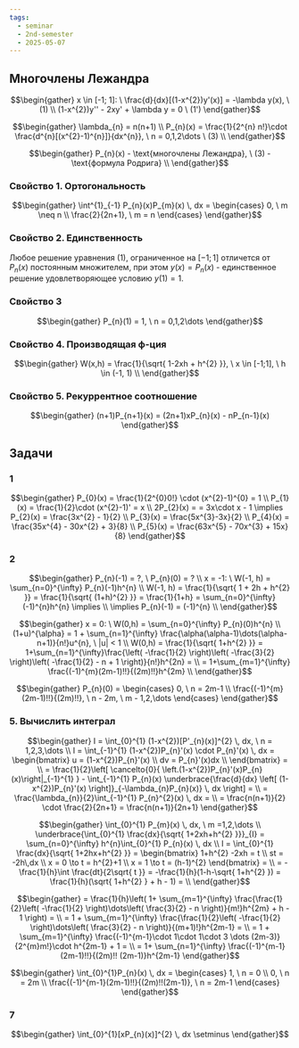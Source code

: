 ```yaml
---
tags:
  - seminar
  - 2nd-semester
  - 2025-05-07
---
```


## Многочлены Лежандра

$$\begin{gather}
x \in [-1; 1]: \ \frac{d}{dx}[(1-x^{2})y'(x)] = -\lambda y(x), \ (1) \\
(1-x^{2})y'' - 2xy' + \lambda y = 0 \ (1')
\end{gather}$$

$$\begin{gather}
\lambda_{n} = n(n+1) \\
P_{n}(x) = \frac{1}{2^{n} n!}\cdot \frac{d^{n}[(x^{2}-1)^{n}]}{dx^{n}}, \ n = 0,1,2\dots \ (3) \\
\end{gather}$$

$$\begin{gather}
P_{n}(x) - \text{многочлены Лежандра}, \ (3) - \text{формула Родрига} \\
\end{gather}$$

### Свойство 1. Ортогональность

$$\begin{gather}
\int^{1}_{-1} P_{n}(x)P_{m}(x) \, dx = \begin{cases}
0, \ m \neq n \\
\frac{2}{2n+1}, \ m = n
\end{cases}
\end{gather}$$

### Свойство 2. Единственность

Любое решение уравнения (1), ограниченное на $[-1;1]$ отличется от $P_{n}(x)$ постоянным множителем, при этом $y(x) = P_{n}(x)$ - единственное решение удовлетворяющее условию $y(1) = 1$.

### Свойство 3

$$\begin{gather}
P_{n}(1) = 1, \ n = 0,1,2\dots
\end{gather}$$

### Свойство 4. Производящая ф-ция

$$\begin{gather}
W(x,h) = \frac{1}{\sqrt{ 1-2xh + h^{2} }}, \ x \in [-1;1], \ h \in (-1, 1) \\
\end{gather}$$

### Свойство 5. Рекуррентное соотношение

$$\begin{gather}
(n+1)P_{n+1}(x) = (2n+1)xP_{n}(x) - nP_{n-1}(x)
\end{gather}$$

## Задачи

### 1

$$\begin{gather}
P_{0}(x) = \frac{1}{2^{0}0!} \cdot (x^{2}-1)^{0} = 1 \\
P_{1}(x) = \frac{1}{2}\cdot (x^{2}-1)' = x \\
2P_{2}(x) = = 3x\cdot x - 1 \implies P_{2}(x) = \frac{3x^{2} - 1}{2} \\
P_{3}(x) = \frac{5x^{3}-3x}{2} \\
P_{4}(x) = \frac{35x^{4} - 30x^{2} + 3}{8} \\
P_{5}(x) = \frac{63x^{5} - 70x^{3} + 15x}{8}
\end{gather}$$

### 2

$$\begin{gather}
P_{n}(-1) = ?, \ P_{n}(0) = ? \\
x = -1: \ W(-1, h) = \sum_{n=0}^{\infty} P_{n}(-1)h^{n} \\
W(-1, h) = \frac{1}{\sqrt{ 1 + 2h + h^{2} }} = \frac{1}{\sqrt{ (1+h)^{2} }} = \frac{1}{1+h} = \sum_{n=0}^{\infty} (-1)^{n}h^{n} \implies \\
\implies P_{n}(-1) = (-1)^{n} \\
\end{gather}$$ 

$$\begin{gather}
x = 0: \ W(0,h) = \sum_{n=0}^{\infty} P_{n}(0)h^{n} \\
(1+u)^{\alpha} = 1 + \sum_{n=1}^{\infty} \frac{\alpha(\alpha-1)\dots(\alpha-n+1)}{n!}u^{n}, \ |u| < 1 \\
W(0,h) = \frac{1}{\sqrt{ 1+h^{2} }} = 1+\sum_{n=1}^{\infty}\frac{\left( -\frac{1}{2} \right)\left( -\frac{3}{2} \right)\left( -\frac{1}{2} - n + 1 \right)}{n!}h^{2n} = \\
= 1+\sum_{m=1}^{\infty} \frac{(-1)^{m}(2m-1)!!}{(2m)!!}h^{2m} \\
\end{gather}$$

$$\begin{gather}
P_{n}(0) = \begin{cases}
0, \ n = 2m-1 \\
\frac{(-1)^{m}(2m-1)!!}{(2m)!!}, \ n - 2m, \ m - 1,2,\dots
\end{cases}
\end{gather}$$

### 5. Вычислить интеграл

$$\begin{gather}
I = \int_{0}^{1} (1-x^{2})[P'_{n}(x)]^{2} \, dx, \ n = 1,2,3,\dots \\
I = \int_{-1}^{1} (1-x^{2})P_{n}'(x) \cdot P_{n}'(x)  \, dx = \begin{bmatrix}
u = (1-x^{2})P_{n}'(x) \\
dv = P_{n}'(x)dx \\
\end{bmatrix} = \\
= \frac{1}{2}\left[ \cancelto{0}{ \left.(1-x^{2})P_{n}'(x)P_{n}(x)\right|_{-1}^{1} } - \int_{-1}^{1} P_{n}(x) \underbrace{\frac{d}{dx} \left[ (1-x^{2})P_{n}'(x) \right]}_{-\lambda_{n}P_{n}(x)} \, dx  \right]  = \\
= \frac{\lambda_{n}}{2}\int_{-1}^{1} P_{n}^{2}(x) \, dx = \\
= \frac{n(n+1)}{2} \cdot \frac{2}{2n+1} = \frac{n(n+1)}{2n+1}
\end{gather}$$

$$\begin{gather}
\int_{0}^{1} P_{m}(x) \, dx, \ m =1,2,\dots \\
\underbrace{\int_{0}^{1} \frac{dx}{\sqrt{ 1+2xh+h^{2} }}}_{I} = \sum_{n=0}^{\infty} h^{n}\int_{0}^{1} P_{n}(x) \, dx \\
I = \int_{0}^{1} \frac{dx}{\sqrt{ 1+2hx+h^{2} }} = \begin{bmatrix}
1+h^{2} -2xh = t \\
st = -2h\,dx \\
x = 0 \to t = h^{2}+1 \\
x = 1 \to t = (h-1)^{2}
\end{bmatrix} = \\
= -\frac{1}{h}\int \frac{dt}{2\sqrt{ t }}  = -\frac{1}{h}(1-h-\sqrt{ 1+h^{2} }) = \frac{1}{h}(\sqrt{ 1+h^{2} } + h - 1) = \\
\end{gather}$$

$$\begin{gather}
= \frac{1}{h}\left( 1+ \sum_{m=1}^{\infty} \frac{\frac{1}{2}\left( -\frac{1}{2} \right)\dots\left( \frac{3}{2} - n \right)}{m!}h^{2m} + h - 1 \right) = \\
= 1 + \sum_{m=1}^{\infty} \frac{\frac{1}{2}\left( -\frac{1}{2} \right)\dots\left( \frac{3}{2} - n \right)}{(m+1)!}h^{2m-1} = \\
= 1 + \sum_{m=1}^{\infty} \frac{(-1)^{m-1}\cdot 1\cdot 1\cdot 3 \dots (2m-3)}{2^{m}m!}\cdot h^{2m-1} + 1 = \\
= 1+ \sum_{n=1}^{\infty} \frac{(-1)^{m-1}(2m-1)!!}{(2m)!! (2m-1)}h^{2m-1}
\end{gather}$$

$$\begin{gather}
\int_{0}^{1}P_{n}(x) \, dx  = \begin{cases}
1, \ n = 0 \\
0, \ n = 2m \\
\frac{(-1)^{m-1}(2m-1)!!}{(2m)!!(2m-1)}, \ n = 2m-1
\end{cases}
\end{gather}$$

### 7

$$\begin{gather}
\int_{0}^{1}[xP_{n}(x)]^{2} \, dx  \setminus
\end{gather}$$